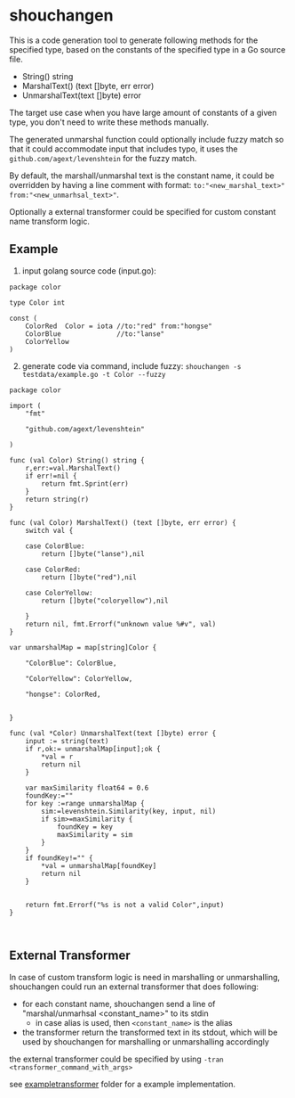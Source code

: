 # shouchangen
This is a code generation tool to generate following methods for the specified type, based on the constants of the specified type in a Go source file.

- String() string
- MarshalText() (text []byte, err error)
- UnmarshalText(text []byte) error


The target use case when you have large amount of constants of a given type, you don't need to write these methods manually. 

The generated unmarshal function could optionally include fuzzy match so that it could accommodate input that includes typo, it uses the `github.com/agext/levenshtein` for the fuzzy match.

By default, the marshall/unmarshal text is the constant name, it could be overridden by having a line comment with format: `to:"<new_marshal_text>" from:"<new_unmarhsal_text>"`.

Optionally a external transformer could be specified for custom constant name transform logic. 


## Example

1. input golang source code (input.go):
```
package color

type Color int

const (
	ColorRed  Color = iota //to:"red" from:"hongse"
	ColorBlue              //to:"lanse"
	ColorYellow
)
```
2. generate code via command, include fuzzy: `shouchangen -s testdata/example.go -t Color --fuzzy`
```
package color

import (
	"fmt"

	"github.com/agext/levenshtein"

)

func (val Color) String() string {
	r,err:=val.MarshalText()
	if err!=nil {
		return fmt.Sprint(err)
	}
	return string(r)
}

func (val Color) MarshalText() (text []byte, err error) {
	switch val {
	 
	case ColorBlue:
		return []byte("lanse"),nil
	 
	case ColorRed:
		return []byte("red"),nil
	 
	case ColorYellow:
		return []byte("coloryellow"),nil
	
	}
	return nil, fmt.Errorf("unknown value %#v", val)
}

var unmarshalMap = map[string]Color {
	 
	"ColorBlue": ColorBlue,
	 
	"ColorYellow": ColorYellow,
	 
	"hongse": ColorRed,
	

}

func (val *Color) UnmarshalText(text []byte) error {
	input := string(text)
	if r,ok:= unmarshalMap[input];ok {
	    *val = r
		return nil
	}
	
	var maxSimilarity float64 = 0.6
	foundKey:=""
	for key :=range unmarshalMap {
		sim:=levenshtein.Similarity(key, input, nil)
		if sim>=maxSimilarity {
			foundKey = key
			maxSimilarity = sim
		}
	}
	if foundKey!="" {
		*val = unmarshalMap[foundKey]
		return nil
	}
	
	
	return fmt.Errorf("%s is not a valid Color",input)
}
	
		
```
## External Transformer
In case of custom transform logic is need in marshalling or unmarshalling, shouchangen could run an external transformer that does following:
- for each constant name, shouchangen send a line of "marshal/unmarhsal <constant_name>" to its stdin
	- in case alias is used, then `<constant_name>` is the alias
- the transformer return the transformed text in its stdout, which will be used by shouchangen for marshalling or unmarshalling accordingly

the external transformer could be specified by using `-tran <transformer_command_with_args>`

see [exampletransformer](./exampletransformer/) folder for a example implementation. 

